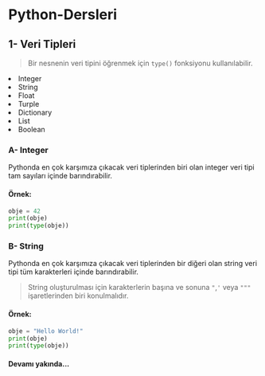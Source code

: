 # Python-Dersleri


## 1- Veri Tipleri

> Bir nesnenin veri tipini öğrenmek için <code>type()</code> fonksiyonu kullanılabilir.
<li>Integer</li>
<li>String</li>
<li>Float</li>
<li>Turple</li>
<li>Dictionary</li>
<li>List</li>
<li>Boolean</li>

### A- Integer
Pythonda en çok karşımıza çıkacak veri tiplerinden biri olan integer veri tipi tam sayıları içinde barındırabilir.

#### Örnek:
```python
obje = 42
print(obje)
print(type(obje))
```

### B- String
Pythonda en çok karşımıza çıkacak veri tiplerinden bir diğeri olan string veri tipi tüm karakterleri içinde barındırabilir.
> String oluşturulması için karakterlerin başına ve sonuna <code>"</code>,<code>'</code> veya <code>"""</code> işaretlerinden biri konulmalıdır.

#### Örnek:
```python
obje = "Hello World!"
print(obje)
print(type(obje))
```

#### Devamı yakında...
